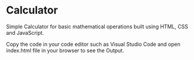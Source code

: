 # Calculator

Simple Calculator for basic mathematical operations built using HTML, CSS and JavaScript.

Copy the code in your code editor such as Visual Studio Code and open index.html file in your browser to see the Output.
